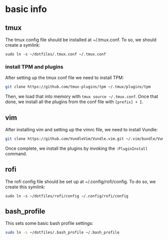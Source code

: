 # basic info 

## tmux
The tmux config file should be installed at ~/.tmux.conf. 
To so, we should create a symlink: 
```
sudo ln -s ~/dotfiles/.tmux.conf ~/.tmux.conf
```
### install TPM and plugins
After setting up the tmux conf file we need to install TPM:
```bash
git clone https://github.com/tmux-plugins/tpm ~/.tmux/plugins/tpm
```

Then, we load that into memory with `tmux source ~/.tmux.conf`.
Once that done, we install all the plugins from the conf file with `[prefix] + I`.

## vim
After installing vim and setting up the vimrc file, we need to install Vundle:
```bash
git clone https://github.com/VundleVim/Vundle.vim.git ~/.vim/bundle/Vundle.vim
```
Once complete, we install the plugins by invoking the `:PluginInstall` command.

## rofi
The rofi config file should be set up at ~/.config/rofi/config.
To do so, we create this symlink:
```
sudo ln -s ~/dotfiles/rofi/config ~/.config/rofi/config
```

## bash_profile
This sets some basic bash profile settings:
```bash
sudo ln -s ~/dotfiles/.bash_profile ~/.bash_profile
```
